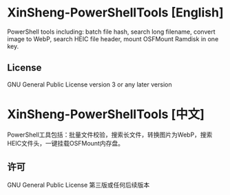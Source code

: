 # XinSheng-PowerShellTools [English]
 PowerShell tools including: batch file hash, search long filename, convert image to WebP, search HEIC file header, mount OSFMount Ramdisk in one key.
## License
 GNU General Public License version 3 or any later version
# XinSheng-PowerShellTools [中文]
 PowerShell工具包括：批量文件校验，搜索长文件，转换图片为WebP，搜索HEIC文件头，一键挂载OSFMount内存盘。
## 许可
 GNU General Public License 第三版或任何后续版本
